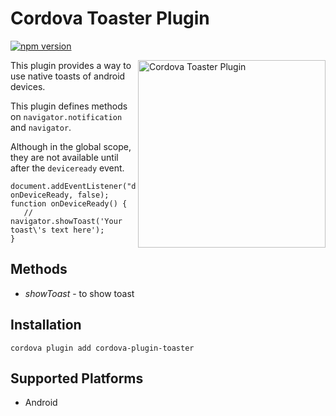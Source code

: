 # Cordova Toaster Plugin
[![npm version](https://badge.fury.io/js/cordova-plugin-toaster.svg)](https://badge.fury.io/js/cordova-plugin-toaster)

<img align="right" src="https://www.dropbox.com/s/tfk8hrkbw086f5x/toaster_plugin_logo.jpg?dl=1" alt="Cordova Toaster Plugin" height="300px">

This plugin provides a way to use native toasts of android devices.

This plugin defines methods on `navigator.notification` and `navigator`.

Although in the global scope, they are not available until after the `deviceready` event.

    document.addEventListener("deviceready", onDeviceReady, false);
    function onDeviceReady() {
       // navigator.showToast('Your toast\'s text here');
    }

## Methods

- *showToast* - to show toast
	

## Installation

    cordova plugin add cordova-plugin-toaster

## Supported Platforms

- Android
